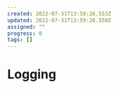 ```yaml
---
created: 2022-07-31T13:59:26.553Z
updated: 2022-07-31T13:59:26.550Z
assigned: ""
progress: 0
tags: []
---
```


# Logging
